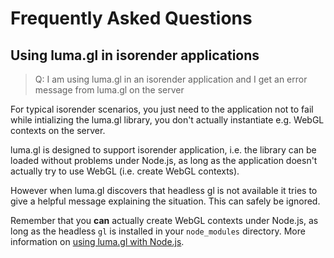 # Frequently Asked Questions


## Using luma.gl in isorender applications

> Q: I am using luma.gl in an isorender application and I get an error message from luma.gl on the server

For typical isorender scenarios, you just need to the application not to fail while intializing the luma.gl library, you don't actually instantiate e.g. WebGL contexts on the server.

luma.gl is designed to support isorender application, i.e. the library can be loaded without problems under Node.js, as long as the application doesn't actually try to use WebGL (i.e. create WebGL contexts).

However when luma.gl discovers that headless gl is not available it tries to give a helpful message explaining the situation. This can safely be ignored.

Remember that you **can** actually create WebGL contexts under Node.js, as long as the headless `gl` is installed in your `node_modules` directory. More information on [using luma.gl with Node.js](https://luma.gl/#/documentation/getting-started/using-node).
